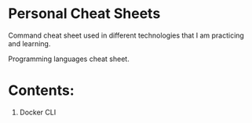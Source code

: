 # Personal Cheat Sheets

Command cheat sheet used in different technologies that I am practicing and learning.

Programming languages cheat sheet.

# Contents:

1. Docker CLI
